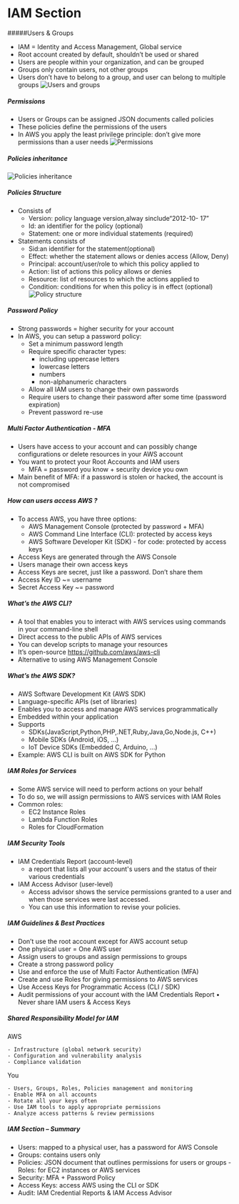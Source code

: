 # IAM Section

#####Users & Groups
- IAM = Identity and Access Management, Global service
- Root account created by default, shouldn’t be used or shared
- Users are people within your organization, and can be grouped
- Groups only contain users, not other groups
- Users don’t have to belong to a group, and user can belong to multiple groups
![Users and groups](/images/1.%20users%20and%20groups.png)

##### Permissions
- Users or Groups can be assigned JSON documents called policies
- These policies define the permissions of the users
- In AWS you apply the least privilege principle: don’t give more permissions than a user needs
![Permissions](/images/2.%20permissions.png)
##### Policies inheritance
![Policies inheritance](/images/3.%20Policies%20inheritance.png)
##### Policies Structure
- Consists of
  - Version: policy language version,alway sinclude“2012-10- 17”
  - Id: an identifier for the policy (optional)
  - Statement: one or more individual statements (required)
- Statements consists of
  - Sid:an identifier for the statement(optional)
  - Effect: whether the statement allows or denies access (Allow, Deny)
  - Principal: account/user/role to which this policy applied to
  - Action: list of actions this policy allows or denies
  - Resource: list of resources to which the actions applied to
  - Condition: conditions for when this policy is in effect (optional)
![Policy structure](/images/4.%20Policy%20structure.png)

##### Password Policy
- Strong passwords = higher security for your account
- In AWS, you can setup a password policy:
  - Set a minimum password length
  - Require specific character types:
    - including uppercase letters
    - lowercase letters
    - numbers
    - non-alphanumeric characters
  - Allow all IAM users to change their own passwords
  - Require users to change their password after some time (password expiration)
  - Prevent password re-use

##### Multi Factor Authentication - MFA
- Users have access to your account and can possibly change configurations or delete resources in your AWS account
- You want to protect your Root Accounts and IAM users
  - MFA = password you know + security device you own
- Main benefit of MFA: 
  if a password is stolen or hacked, the account is not compromised

##### How can users access AWS ?
- To access AWS, you have three options:
  - AWS Management Console (protected by password + MFA)
  - AWS Command Line Interface (CLI): protected by access keys
  - AWS Software Developer Kit (SDK) - for code: protected by access keys
- Access Keys are generated through the AWS Console
- Users manage their own access keys
- Access Keys are secret, just like a password. Don’t share them 
- Access Key ID ~= username
- Secret Access Key ~= password

##### What’s the AWS CLI?
- A tool that enables you to interact with AWS services using commands in your command-line shell
- Direct access to the public APIs of AWS services
- You can develop scripts to manage your resources
- It’s open-source https://github.com/aws/aws-cli
- Alternative to using AWS Management Console

##### What’s the AWS SDK?
- AWS Software Development Kit (AWS SDK)
- Language-specific APIs (set of libraries)
- Enables you to access and manage AWS services programmatically
- Embedded within your application
- Supports
  - SDKs(JavaScript,Python,PHP,.NET,Ruby,Java,Go,Node.js, C++)
  - Mobile SDKs (Android, iOS, ...)
  - IoT Device SDKs (Embedded C, Arduino, ...)
- Example: AWS CLI is built on AWS SDK for Python

##### IAM Roles for Services
- Some AWS service will need to perform actions on your behalf
- To do so, we will assign permissions to AWS services with IAM Roles
- Common roles:
  - EC2 Instance Roles
  - Lambda Function Roles
  - Roles for CloudFormation

##### IAM Security Tools
- IAM Credentials Report (account-level)
  - a report that lists all your account's users and the status of their various
credentials
- IAM Access Advisor (user-level)
  - Access advisor shows the service permissions granted to a user and when those services were last accessed.
  - You can use this information to revise your policies.

##### IAM Guidelines & Best Practices
- Don’t use the root account except for AWS account setup 
- One physical user = One AWS user
- Assign users to groups and assign permissions to groups
- Create a strong password policy
- Use and enforce the use of Multi Factor Authentication (MFA)
- Create and use Roles for giving permissions to AWS services
- Use Access Keys for Programmatic Access (CLI / SDK)
- Audit permissions of your account with the IAM Credentials Report • Never share IAM users & Access Keys

##### Shared Responsibility Model for IAM
AWS
```
- Infrastructure (global network security)
- Configuration and vulnerability analysis
- Compliance validation
```
You
```
- Users, Groups, Roles, Policies management and monitoring
- Enable MFA on all accounts
- Rotate all your keys often
- Use IAM tools to apply appropriate permissions
- Analyze access patterns & review permissions
```

##### IAM Section – Summary
- Users: mapped to a physical user, has a password for AWS Console
- Groups: contains users only
- Policies: JSON document that outlines permissions for users or groups - Roles: for EC2 instances or AWS services
- Security: MFA + Password Policy
- Access Keys: access AWS using the CLI or SDK
- Audit: IAM Credential Reports & IAM Access Advisor